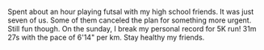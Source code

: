 Spent about an hour playing futsal with my high school friends. It was just seven of us. Some of them canceled the plan for something more urgent. Still fun though. On the sunday, I break my personal record for 5K run! 31m 27s with the pace of 6'14" per km. Stay healthy my friends.
